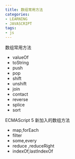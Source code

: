 ```yaml
---
title: 数组常用方法
categories: 
- LEARNING
- JAVASCRIPT
tags:
- js
---
```


数组常用方法
- valueOf
- toString
- push
- pop
- shift
- unshift
- join 
- contact
- reverse
- splice
- sort

ECMAScript 5 新加入的数组方法
- map,forEach
- filter
- some,every 
- reduce ,reduceRight
- indexOf,lastIndexOf